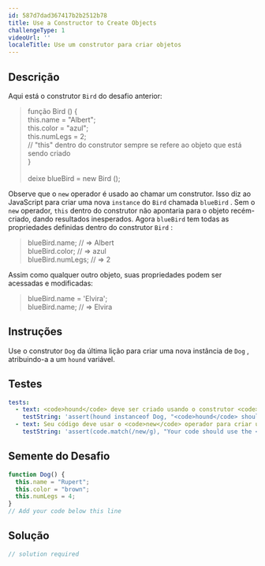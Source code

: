 ```yaml
---
id: 587d7dad367417b2b2512b78
title: Use a Constructor to Create Objects
challengeType: 1
videoUrl: ''
localeTitle: Use um construtor para criar objetos
---
```


## Descrição
<section id="description"> Aqui está o construtor <code>Bird</code> do desafio anterior: <blockquote> função Bird () { <br> this.name = &quot;Albert&quot;; <br> this.color = &quot;azul&quot;; <br> this.numLegs = 2; <br> // &quot;this&quot; dentro do construtor sempre se refere ao objeto que está sendo criado <br> } <br><br> deixe blueBird = new Bird (); </blockquote> Observe que o <code>new</code> operador é usado ao chamar um construtor. Isso diz ao JavaScript para criar uma nova <code>instance</code> do <code>Bird</code> chamada <code>blueBird</code> . Sem o <code>new</code> operador, <code>this</code> dentro do construtor não apontaria para o objeto recém-criado, dando resultados inesperados. Agora <code>blueBird</code> tem todas as propriedades definidas dentro do construtor <code>Bird</code> : <blockquote> blueBird.name; // =&gt; Albert <br> blueBird.color; // =&gt; azul <br> blueBird.numLegs; // =&gt; 2 </blockquote> Assim como qualquer outro objeto, suas propriedades podem ser acessadas e modificadas: <blockquote> blueBird.name = &#39;Elvira&#39;; <br> blueBird.name; // =&gt; Elvira </blockquote></section>

## Instruções
<section id="instructions"> Use o construtor <code>Dog</code> da última lição para criar uma nova instância de <code>Dog</code> , atribuindo-a a um <code>hound</code> variável. </section>

## Testes
<section id='tests'>

```yml
tests:
  - text: <code>hound</code> deve ser criado usando o construtor <code>Dog</code> .
    testString: 'assert(hound instanceof Dog, "<code>hound</code> should be created using the <code>Dog</code> constructor.");'
  - text: Seu código deve usar o <code>new</code> operador para criar uma <code>instance</code> de <code>Dog</code> .
    testString: 'assert(code.match(/new/g), "Your code should use the <code>new</code> operator to create an <code>instance</code> of <code>Dog</code>.");'

```

</section>

## Semente do Desafio
<section id='challengeSeed'>

<div id='js-seed'>

```js
function Dog() {
  this.name = "Rupert";
  this.color = "brown";
  this.numLegs = 4;
}
// Add your code below this line

```

</div>



</section>

## Solução
<section id='solution'>

```js
// solution required
```
</section>
